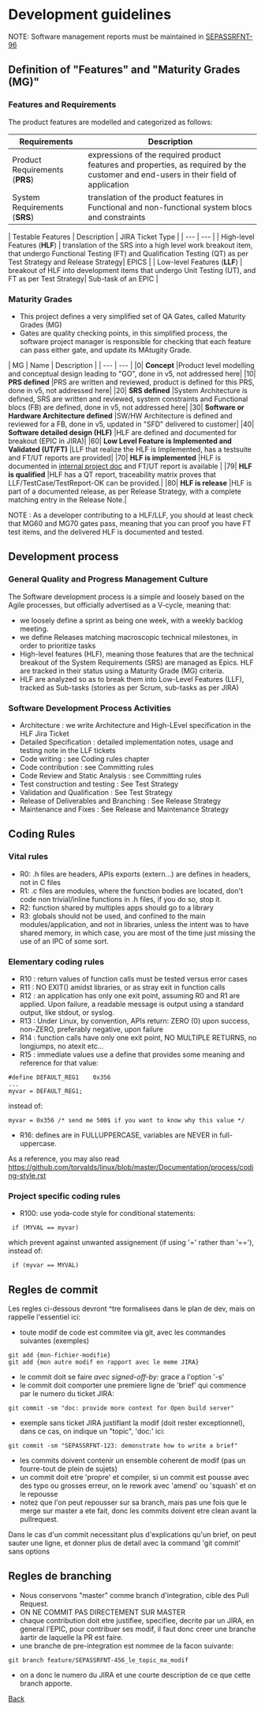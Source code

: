 # Development guidelines

NOTE: Software management reports must be maintained in [SEPASSRFNT-96](https://jira.open-groupe.com/browse/SEPASSRFNT-96)
## Definition of "Features" and "Maturity Grades (MG)"

### Features and Requirements

The product features are modelled and categorized as follows:

| Requirements | Description |
| --- | --- |
| Product Requirements (**PRS**)|expressions of the required product features and properties, as required by the customer and end-users in their field of application|
| System Requirements (**SRS**) |translation of the product features in Functional and non-functional system blocs and constraints|

| Testable Features | Description | JIRA Ticket Type |
| --- | --- |
| High-level Features (**HLF**) |  translation of the SRS into a high level work breakout item, that undergo Functional Testing (FT) and Qualification Testing (QT)  as per Test Strategy and Release Strategy| EPICS |
| Low-level Features (**LLF**) | breakout of HLF into development items that undergo Unit Testing (UT), and FT as per Test Strategy| Sub-task of an EPIC |

### Maturity Grades

* This project defines a very simplified set of QA Gates, called Maturity Grades (MG)
* Gates are quality checking points, in this simplified process, the software project manager is responsible for checking that each feature can pass either gate, and update its MAtugity Grade.

| MG | Name | Description |
| --- | --- |
|0| **Concept** |Product level modelling and conceptual design leading to "GO", done in v5, not addressed here|
|10| **PRS defined** |PRS are written and reviewed, product is defined for this PRS, done in v5, not addressed here|
|20| **SRS defined** |System Architecture is defined, SRS are written and reviewed, system constraints and Functional blocs (FB) are defined, done in v5, not addressed here|
|30| **Software or Hardware Architecture defined** |SW/HW Architecture is defined and reviewed for a FB, done in v5, updated in "SFD" delivered to customer|
|40| **Software detailed design (HLF)** |HLF are defined and documented for breakout (EPIC in JIRA)|
|60| **Low Level Feature is Implemented and Validated (UT/FT)** |LLF that realize the HLF is Implemented, has a testsuite and FT/UT reports are provided|
|70| **HLF is implemented** |HLF is documented in [internal project doc](https://schneider-electric.pages.boost.open.global/passerelle_refonte/Software/bsp/sisgateway-internal-documentation/) and FT/UT report is available |
|79| **HLF is qualified** |HLF has a QT report, traceability matrix proves that LLF/TestCase/TestReport-OK can be provided.|
|80| **HLF is release** |HLF is part of a documented release, as per Release Strategy, with a complete matching entry in the Release Note.|

NOTE : As a developer contributing to a HLF/LLF, you should at least check that MG60 and MG70 gates pass, meaning that you can proof you have FT test items, and the delivered HLF is documented and tested.

## Development process

### General Quality and Progress Management Culture
The Software development process is a simple and loosely based on the Agile processes, but officially advertised as a V-cycle, meaning that: 

* we loosely define a sprint as being one week, with a weekly backlog meeting.
* we define Releases matching macroscopic technical milestones, in order to prioritize tasks
* High-level features (HLF), meaning those features that are the technical breakout of the System Requirements (SRS) are managed as Epics. HLF are tracked in their status using a Maturity Grade (MG) criteria.
* HLF are analyzed so as to break them into Low-Level Features (LLF), tracked as Sub-tasks (stories as per Scrum, sub-tasks as per JIRA)

### Software Development Process Activities

* Architecture : we write Architecture and High-LEvel specification in the HLF Jira Ticket
* Detailed Specification : detailed implementation notes, usage and testing note in the LLF tickets
* Code writing : see Coding rules chapter
* Code contribution : see Committing rules
* Code Review and Static Analysis : see Committing rules
* Test construction and testing : See Test Strategy
* Validation and Qualification : See Test Strategy
* Release of Deliverables and Branching : See Release Strategy
* Maintenance and Fixes : See Release and Maintenance Strategy

## Coding Rules

### Vital rules

* R0: .h files are headers, APIs exports (extern...) are defines in headers, not in C files
* R1: .c files are modules, where the function bodies are located, don't code non trivial/inline functions in .h files, if you do so, stop it.
* R2: function shared by multiples apps should go to a library
* R3: globals should not be used, and confined to the main modules/application, and not in libraries, unless the intent was to have shared memory, in which case, you are most of the time just missing the use of an IPC of some sort.

### Elementary coding rules

* R10 : return values of function calls must be tested versus error cases
* R11 : NO EXIT() amidst libraries, or as stray exit in function calls
* R12 : an application has only one exit point, assuming R0 and R1 are applied. Upon failure, a readable message is output using a standard output, like stdout, or syslog.
* R13 : Under Linux, by convention, APIs return: ZERO (0) upon success, non-ZERO, preferably negative, upon failure
* R14 : function calls have only one exit point, NO MULTIPLE RETURNS, no longjumps, no atexit etc...
* R15 : immediate values use a define that provides some meaning and reference for that value:

```
#define DEFAULT_REG1	0x356
...
myvar = DEFAULT_REG1;
```

instead of: 

```
myvar = 0x356 /* send me 500$ if you want to know why this value */
```

* R16: defines are in FULLUPPERCASE, variables are NEVER in full-uppercase.

As a reference, you may also read https://github.com/torvalds/linux/blob/master/Documentation/process/coding-style.rst

### Project specific coding rules

* R100: use yoda-code style for conditional statements: 

```
 if (MYVAL == myvar)
```

which prevent against unwanted assignement (if using '=' rather than '=='), instead of: 

```
 if (myvar == MYVAL)
```

## Regles de commit

Les regles ci-dessous devront ^tre formalisees dans le plan de dev, mais on rappelle l'essentiel ici:
* toute modif de code est commitee via git, avec les commandes suivantes (exemples)

```
git add {mon-fichier-modifie}
git add {mon autre modif en rapport avec le meme JIRA}
```

* le commit doit se faire _avec signed-off-by:_ grace a l'option '-s'
* le commit doit comporter une premiere ligne de 'brief' qui commence par le numero du ticket JIRA:

```
git commit -sm "doc: provide more context for Open build server"
```

* exemple sans ticket JIRA justifiant la modif (doit rester exceptionnel), dans ce cas, on indique un "topic", 'doc:' ici:
```
git commit -sm "SEPASSRFNT-123: demonstrate how to write a brief"
```

* les commits doivent contenir un ensemble coherent de modif (pas un fourre-tout de plein de sujets)
* un commit doit etre 'propre' et compiler, si un commit est pousse avec des typo ou grosses erreur, on le rework avec 'amend' ou 'squash' et on le repousse
* notez que l'on peut repousser sur sa branch, mais pas une fois que le merge sur master a ete fait, donc les commits doivent etre clean avant la pullrequest.

Dans le cas d'un commit necessitant plus d'explications qu'un brief, on peut sauter une ligne, et donner plus de detail avec la command 'git commit' sans options

## Regles de branching

* Nous conservons "master" comme branch d'integration, cible des Pull Request.
* ON NE COMMIT PAS DIRECTEMENT SUR MASTER
* chaque contribution doit etre justifiee, specifiee, decrite par un JIRA, en general l'EPIC, pour contribuer ses modif, il faut donc creer une branche àartir de laquelle la PR est faire.
* une branche de pre-integration est nommee de la facon suivante:

```
git branch feature/SEPASSRFNT-456_le_topic_ma_modif
```

* on a donc le numero du JIRA et une courte description de ce que cette branch apporte.

[Back](toc.md)
